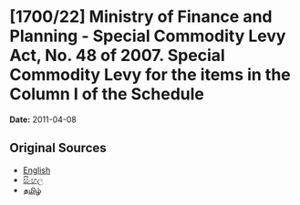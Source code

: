 # [1700/22] Ministry of Finance and Planning - Special Commodity Levy Act, No. 48 of 2007. Special Commodity Levy for the items in the Column I of the Schedule

**Date:** 2011-04-08

## Original Sources

- [English](https://documents.gov.lk/view/extra-gazettes/2011/4/1700-22_E.pdf)
- [සිංහල](https://documents.gov.lk/view/extra-gazettes/2011/4/1700-22_S.pdf)
- [தமிழ்](https://documents.gov.lk/view/extra-gazettes/2011/4/1700-22_T.pdf)
